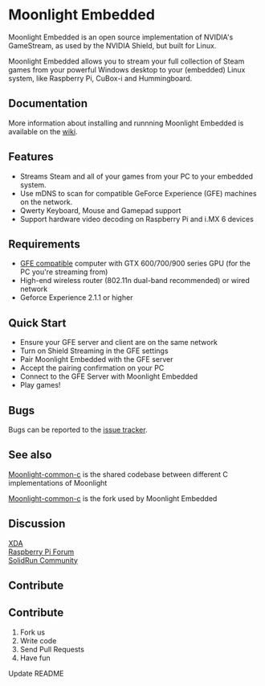 # Moonlight Embedded

Moonlight Embedded is an open source implementation of NVIDIA's GameStream, as used by the NVIDIA Shield, but built for Linux.

Moonlight Embedded allows you to stream your full collection of Steam games from
your powerful Windows desktop to your (embedded) Linux system, like Raspberry Pi, CuBox-i and Hummingboard.

## Documentation

More information about installing and runnning Moonlight Embedded is available on the [wiki](https://github.com/irtimmer/moonlight-embedded/wiki).

## Features

* Streams Steam and all of your games from your PC to your embedded system.
* Use mDNS to scan for compatible GeForce Experience (GFE) machines on the network.
* Qwerty Keyboard, Mouse and Gamepad support
* Support hardware video decoding on Raspberry Pi and i.MX 6 devices

## Requirements

* [GFE compatible](http://shield.nvidia.com/play-pc-games/) computer with GTX 600/700/900 series GPU (for the PC you're streaming from)
* High-end wireless router (802.11n dual-band recommended) or wired network
* Geforce Experience 2.1.1 or higher

## Quick Start

* Ensure your GFE server and client are on the same network
* Turn on Shield Streaming in the GFE settings
* Pair Moonlight Embedded with the GFE server
* Accept the pairing confirmation on your PC
* Connect to the GFE Server with Moonlight Embedded
* Play games!

## Bugs

Bugs can be reported to the [issue tracker](https://github.com/irtimmer/moonlight-embedded/issues).

## See also

[Moonlight-common-c](https://github.com/moonlight-stream/moonlight-common-c) is the shared codebase between
different C implementations of Moonlight

[Moonlight-common-c](https://github.com/irtimmer/moonlight-common-c) is the fork used by Moonlight Embedded

## Discussion

[XDA](http://forum.xda-developers.com/showthread.php?t=2505510)  
[Raspberry Pi Forum](http://www.raspberrypi.org/forums/viewtopic.php?f=78&t=65878)  
[SolidRun Community](http://www.solid-run.com/community/viewtopic.php?f=13&t=1489&p=11173)  

## Contribute
## Contribute

1. Fork us
2. Write code
3. Send Pull Requests
4. Have fun

Update README
